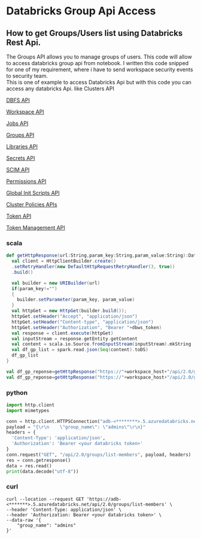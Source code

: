 # Databricks Group Api Access

## How to get Groups/Users list using Databricks Rest Api.

The Groups API allows you to manage groups of users. This code will allow to access databricks group api from notebook. I written this code snipped for one of my requirement, where i have to send workspace security events to security team.  
This is one of example to access Databricks Api but with this code you can access any databricks Api. like Clusters API



[DBFS API](https://docs.databricks.com/dev-tools/api/latest/dbfs.html)

[Workspace API](https://docs.databricks.com/dev-tools/api/latest/workspace.html)

[Jobs API](https://docs.databricks.com/dev-tools/api/latest/jobs.html)

[Groups API](https://docs.databricks.com/dev-tools/api/latest/groups.html)

[Libraries API](https://docs.databricks.com/dev-tools/api/latest/libraries.html)

[Secrets API](https://docs.databricks.com/dev-tools/api/latest/secrets.html)

[SCIM API](https://docs.databricks.com/dev-tools/api/latest/scim/index.html)

[Permissions API](https://docs.databricks.com/dev-tools/api/latest/permissions.html)

[Global Init Scripts API](https://docs.databricks.com/dev-tools/api/latest/global-init-scripts.html)

[Cluster Policies APIs](https://docs.databricks.com/dev-tools/api/latest/clusters.html)

[Token API](https://docs.databricks.com/dev-tools/api/latest/tokens.html)

[Token Management API](https://docs.databricks.com/dev-tools/api/latest/token-management.html)

### scala
```scala
def getHttpResponse(url:String,param_key:String,param_value:String):DataFrame={
  val client = HttpClientBuilder.create()
  .setRetryHandler(new DefaultHttpRequestRetryHandler(3, true))
  .build()

  val builder = new URIBuilder(url)
  if(param_key!="")
  {
    builder.setParameter(param_key, param_value)
  }
  val httpGet = new HttpGet(builder.build());
  httpGet.setHeader("Accept", "application/json")
  httpGet.setHeader("Content-type", "application/json")
  httpGet.setHeader("Authorization", "Bearer "+dbws_token)
  val response = client.execute(httpGet)
  val inputStream = response.getEntity.getContent
  val content = scala.io.Source.fromInputStream(inputStream).mkString
  val df_gp_list = spark.read.json(Seq(content).toDS)
  df_gp_list
}

val df_gp_reponse=getHttpResponse("https://"+workspace_host+"/api/2.0/groups/list","","")
val df_gp_reponse=getHttpResponse("https://"+workspace_host+"/api/2.0/groups/list-members","group_name",gp_name)
```
### python
```python
import http.client
import mimetypes

conn = http.client.HTTPSConnection("adb-<********>.5.azuredatabricks.net")
payload = "{\r\n    \"group_name\": \"admins\"\r\n}"
headers = {
  'Content-Type': 'application/json',
  'Authorization': 'Bearer <your databricks token>'
}
conn.request("GET", "/api/2.0/groups/list-members", payload, headers)
res = conn.getresponse()
data = res.read()
print(data.decode("utf-8"))
```
### curl
```curl
curl --location --request GET 'https://adb-<*******>.5.azuredatabricks.net/api/2.0/groups/list-members' \
--header 'Content-Type: application/json' \
--header 'Authorization: Bearer <your databricks token>' \
--data-raw '{
    "group_name": "admins"
}'
```
